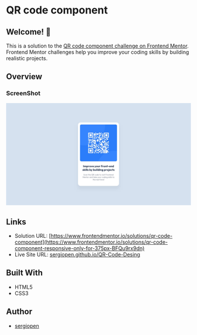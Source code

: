 # QR code component
## Welcome! 👋

This is a solution to the [QR code component challenge on Frontend Mentor](https://www.frontendmentor.io/challenges/qr-code-component-iux_sIO_H). Frontend Mentor challenges help you improve your coding skills by building realistic projects. 

## Overview
### ScreenShot

![Design preview for the QR code component coding challenge](./design/desktop-design.jpg)

## Links

- Solution URL: [https://www.frontendmentor.io/solutions/qr-code-component](https://www.frontendmentor.io/solutions/qr-code-component-responsive-only-for-375px-BFQu9rx9dn)
- Live Site URL: [sergiopen.github.io/QR-Code-Desing](https://sergiopen.github.io/QR-Code-Desing/)

## Built With

- HTML5
- CSS3

## Author

- [sergiopen](https://sergiopen.github.com/)
